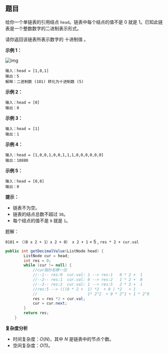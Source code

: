 ## 题目

给你一个单链表的引用结点 `head`。链表中每个结点的值不是 0 就是 1。已知此链表是一个整数数字的二进制表示形式。

请你返回该链表所表示数字的 十进制值 。

**示例 1：**

![img](https://assets.leetcode-cn.com/aliyun-lc-upload/uploads/2019/12/15/graph-1.png)

```
输入：head = [1,0,1]
输出：5
解释：二进制数 (101) 转化为十进制数 (5)
```

**示例 2：**

```
输入：head = [0]
输出：0
```

**示例 3：**

```
输入：head = [1]
输出：1
```

**示例 4：**

```
输入：head = [1,0,0,1,0,0,1,1,1,0,0,0,0,0,0]
输出：18880
```

**示例 5：**

```
输入：head = [0,0]
输出：0
```

**提示：**

- 链表不为空。
- 链表的结点总数不超过 `30`。
- 每个结点的值不是 `0` 就是 `1`。

题解：

`0101` = `（（0 x 2 + 1）x 2 + 0） x 2 + 1` = 5 ,   `res * 2 + cur.val`

```java
public int getDecimalValue(ListNode head) {
        ListNode cur = head;
        int res = 0;
        while (cur != null) {
            //cur指针右移一位            
            //--1-- res:0  cur.val: 1 --> res:1   0 * 2 +  1
            //--2-- res:1  cur.val: 0 --> res:2   1 * 2 +  0
            //--3-- res:2  cur.val: 1 --> res:5   2 * 2 +  1
            //res:5 --> (((0 * 2 +  1) *2  + 0 ) *2   + 1 
            //                      1* 2^2  + 0 * 2^1 + 1 * 2^0     
            res = res *2 + cur.val;
            cur = cur.next;
        }
        return res;
    }
```

**复杂度分析**

- 时间复杂度：*O*(*N*)，其中 *N* 是链表中的节点个数。
- 空间复杂度：*O*(1)。